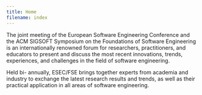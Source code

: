 ```yaml
---
title: Home
filename: index
---
```

The joint meeting of the European Software Engineering Conference and the ACM SIGSOFT Symposium on the Foundations of
Software Engineering is an internationally renowned forum for researchers, practitioners, and educators to present and
discuss the most recent innovations, trends, experiences, and challenges in the field of software engineering.

Held bi- annually, ESEC/FSE brings together experts from academia and industry to exchange the latest research results
and trends, as well as their practical application in all areas of software engineering.
